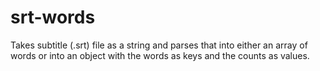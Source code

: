 srt-words
=========

Takes subtitle (.srt) file as a string and parses that into either an array of words or into an object with 
the words as keys and the counts as values.